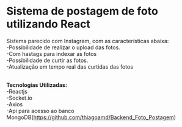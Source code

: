 # Sistema de postagem de foto utilizando React
Sistema parecido com Instagram, com as características abaixa:
<br>-Possibilidade de realizar o upload das fotos.
<br>-Com hastags para indexar as fotos
<br>-Possibilidade de curtir as fotos.
<br>-Atualização em tempo real das curtidas das fotos<br><br>

<b>Tecnologias Utilizadas:</b>
<br>-Reactjs
<br>-Socket.io
<br>-Axios
<br>-Api para acesso ao banco MongoDB(https://github.com/thiagoamd/Backend_Foto_Postagem)
